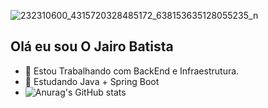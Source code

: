 ![232310600_4315720328485172_638153635128055235_n](https://user-images.githubusercontent.com/16759381/128903074-e6699a23-0522-45a8-8b32-0e447e522955.jpg)

## Olá eu sou O Jairo Batista


- 🔭 Estou Trabalhando com BackEnd e Infraestrutura.
- 🌱 Estudando Java + Spring Boot
- ![Anurag's GitHub stats](https://github-readme-stats.vercel.app/api?username=anuraghazra&theme=dark&show_icons=true)


